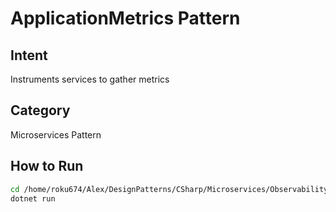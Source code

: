 # ApplicationMetrics Pattern

## Intent
Instruments services to gather metrics

## Category
Microservices Pattern

## How to Run
```bash
cd /home/roku674/Alex/DesignPatterns/CSharp/Microservices/Observability/ApplicationMetrics
dotnet run
```
